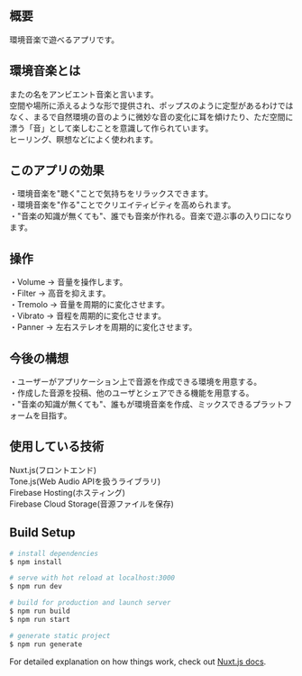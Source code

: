 ## 概要
環境音楽で遊べるアプリです。

## 環境音楽とは
またの名をアンビエント音楽と言います。  
空間や場所に添えるような形で提供され、ポップスのように定型があるわけではなく、まるで自然環境の音のように微妙な音の変化に耳を傾けたり、ただ空間に漂う「音」として楽しむことを意識して作られています。  
ヒーリング、瞑想などによく使われます。

## このアプリの効果
・環境音楽を"聴く"ことで気持ちをリラックスできます。  
・環境音楽を"作る"ことでクリエイティビティを高められます。  
・"音楽の知識が無くても"、誰でも音楽が作れる。音楽で遊ぶ事の入り口になります。

## 操作
・Volume -> 音量を操作します。  
・Filter -> 高音を抑えます。  
・Tremolo -> 音量を周期的に変化させます。  
・Vibrato -> 音程を周期的に変化させます。  
・Panner -> 左右ステレオを周期的に変化させます。

## 今後の構想
・ユーザーがアプリケーション上で音源を作成できる環境を用意する。  
・作成した音源を投稿、他のユーザとシェアできる機能を用意する。  
・"音楽の知識が無くても"、誰もが環境音楽を作成、ミックスできるプラットフォームを目指す。

## 使用している技術
Nuxt.js(フロントエンド)  
Tone.js(Web Audio APIを扱うライブラリ)  
Firebase Hosting(ホスティング)  
Firebase Cloud Storage(音源ファイルを保存)

## Build Setup

```bash
# install dependencies
$ npm install

# serve with hot reload at localhost:3000
$ npm run dev

# build for production and launch server
$ npm run build
$ npm run start

# generate static project
$ npm run generate
```

For detailed explanation on how things work, check out [Nuxt.js docs](https://nuxtjs.org).
